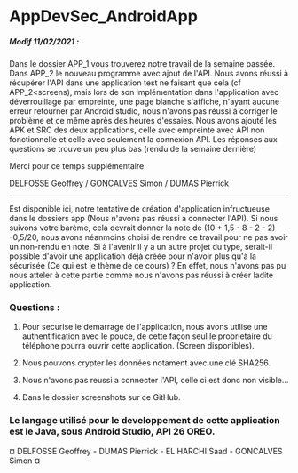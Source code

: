 # AppDevSec_AndroidApp

##### Modif 11/02/2021 :

Dans le dossier APP_1 vous trouverez notre travail de la semaine passée.
Dans APP_2 le nouveau programme avec ajout de l'API. Nous avons réussi à récupérer l'API dans une application test ne faisant que cela (cf APP_2<screens), mais lors de son implémentation dans l'application avec déverrouillage par empreinte, une page blanche s'affiche, n'ayant aucune erreur retourner par Android studio, nous n'avons pas réussi à corriger le problème et ce même après des heures d'essaies.
Nous avons ajouté les APK et SRC des deux applications, celle avec empreinte avec API non fonctionnelle et celle avec seulement la connexion API.
Les réponses aux questions se trouve un peu plus bas (rendu de la semaine dernière)

Merci pour ce temps supplémentaire


DELFOSSE Geoffrey / GONCALVES Simon / DUMAS Pierrick

----------------------------------------------------------------------------------------------

Est disponible ici, notre tentative de création d'application infructueuse dans le dossiers app (Nous n'avons pas réussi a connecter l'API).
Si nous suivons votre barème, cela devrait donner la note de (10 + 1,5 - 8 - 2 - 2) -0,5/20, nous avons néanmoins choisi de rendre ce travail pour ne pas avoir un non-rendu en note.
Si à l'avenir il y a un autre projet du type, serait-il possible d'avoir une application déjà créée pour n'avoir plus qu'à la sécurisée (Ce qui est le thème de ce cours) ? En effet, nous n'avons pas pu nous atteler à cette partie comme nous n'avons pas réussi à créer ladite application.


### Questions :

1. Pour securise le demarrage de l'application, nous avons utilise une authentification avec le pouce, de cette façon seul le proprietaire du téléphone pourra ouvrir cette application. (Screen disponibles).

2. Nous pouvons crypter les données notament avec une clé SHA256.

3. Nous n'avons pas reussi a connecter l'API, celle ci est donc non visible...

4. Dans le dossier screenshots sur ce GitHub.

### Le langage utilisé pour le developpement de cette application est le Java, sous Android Studio, API 26 OREO.


¤ DELFOSSE Geoffrey - DUMAS Pierrick - EL HARCHI Saad - GONCALVES Simon ¤
